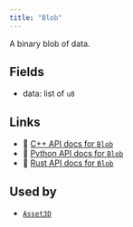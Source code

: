 ```yaml
---
title: "Blob"
---
```


A binary blob of data.

## Fields

* data: list of `u8`

## Links
 * 🌊 [C++ API docs for `Blob`](https://ref.rerun.io/docs/cpp/stable/structrerun_1_1components_1_1Blob.html)
 * 🐍 [Python API docs for `Blob`](https://ref.rerun.io/docs/python/stable/common/components#rerun.components.Blob)
 * 🦀 [Rust API docs for `Blob`](https://docs.rs/rerun/latest/rerun/components/struct.Blob.html)


## Used by

* [`Asset3D`](../archetypes/asset3d.md)
